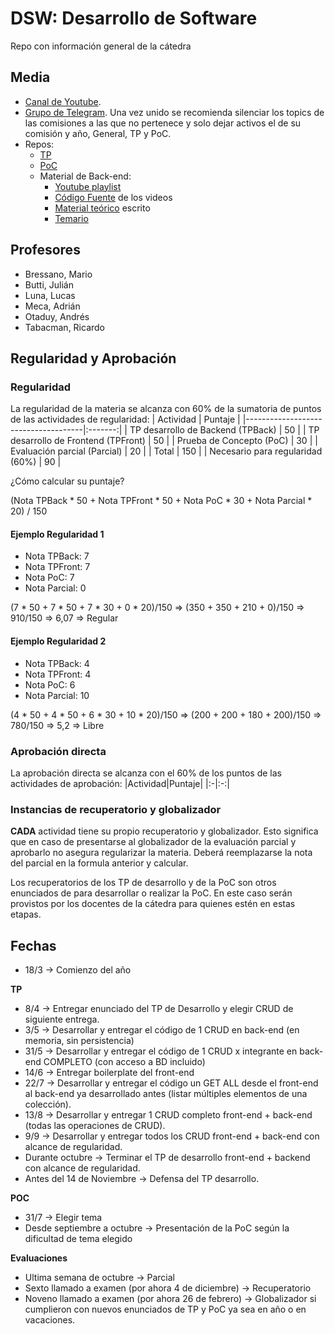 # DSW: Desarrollo de Software
Repo con información general de la cátedra

## Media
* [Canal de Youtube](youtube.com/@dsw-utn).
* [Grupo de Telegram](https://bit.ly/dsw-telegram). Una vez unido se recomienda silenciar los topics de las comisiones a las que no pertenece y solo dejar activos el de su comisión y año, General, TP y PoC.
* Repos:
    * [TP](github.com/utnfrrodsw/tp)
    * [PoC](github.com/utnfrrodsw/poc)
    * Material de Back-end:
        * [Youtube playlist](https://youtube.com/playlist?list=PLstUYTrWtZx0Vv18QId7UHN5h2trJwUlD&si=qOkk08s4u49a_z68)
        * [Código Fuente](github.com/utnfrrodsw/material-be) de los videos
        * [Material teórico](github.com/utnfrrodsw/clases) escrito
        * [Temario](github.com/utnfrrodsw/clases/blob/main/backend/topics.md)

## Profesores
* Bressano, Mario
* Butti, Julián
* Luna, Lucas
* Meca, Adrián
* Otaduy, Andrés
* Tabacman, Ricardo


## Regularidad y Aprobación

### Regularidad
La regularidad de la materia se alcanza con 60% de la sumatoria de puntos de las actividades de regularidad:
| Actividad                           | Puntaje |
|-------------------------------------|:-------:|
| TP desarrollo de Backend (TPBack)   | 50      |
| TP desarrollo de Frontend (TPFront) | 50      |
| Prueba de Concepto (PoC)            | 30      |
| Evaluación parcial (Parcial)        | 20      |
| Total                               | 150     |
| Necesario para regularidad (60%)    | 90      |

¿Cómo calcular su puntaje?

(Nota TPBack * 50 + Nota TPFront * 50 + Nota PoC * 30 + Nota Parcial * 20) / 150

#### Ejemplo Regularidad 1
* Nota TPBack: 7
* Nota TPFront: 7
* Nota PoC: 7
* Nota Parcial: 0

(7 * 50 + 7 * 50 + 7 * 30 + 0 * 20)/150 => (350 + 350 + 210 + 0)/150 => 910/150 => 6,07 => Regular

#### Ejemplo Regularidad 2
* Nota TPBack: 4
* Nota TPFront: 4
* Nota PoC: 6
* Nota Parcial: 10

(4 * 50 + 4 * 50 + 6 * 30 + 10 * 20)/150 => (200 + 200 + 180 + 200)/150 => 780/150 => 5,2 => Libre

### Aprobación directa
La aprobación directa se alcanza con el 60% de los puntos de las actividades de aprobación:
|Actividad|Puntaje|
|:-|:-:|

### Instancias de recuperatorio y globalizador
**CADA** actividad tiene su propio recuperatorio y globalizador. Esto significa que en caso de presentarse al globalizador de la evaluación parcial y aprobarlo no asegura regularizar la materia. Deberá reemplazarse la nota del parcial en la formula anterior y calcular.

Los recuperatorios de los TP de desarrollo y de la PoC son otros enunciados de para desarrollar o realizar la PoC. En este caso serán provistos por los docentes de la cátedra para quienes estén en estas etapas.

## Fechas

* 18/3 -> Comienzo del año
  
**TP**

* 8/4 -> Entregar enunciado del TP de Desarrollo y elegir CRUD de siguiente entrega.
* 3/5 -> Desarrollar y entregar el código de 1 CRUD en back-end (en memoria, sin persistencia)
* 31/5 -> Desarrollar y entregar el código de 1 CRUD x integrante en back-end COMPLETO (con acceso a BD incluido)
* 14/6 -> Entregar boilerplate del front-end
* 22/7 -> Desarrollar y entregar el código un GET ALL desde el front-end al back-end ya desarrollado antes (listar múltiples elementos de una colección).
* 13/8 -> Desarrollar y entregar 1 CRUD completo front-end + back-end (todas las operaciones de CRUD).
* 9/9 -> Desarrollar y entregar todos los CRUD front-end + back-end con alcance de regularidad.
* Durante octubre ->  Terminar el TP de desarrollo front-end + backend con alcance de regularidad.
* Antes del 14 de Noviembre -> Defensa del TP desarrollo.

**POC**

* 31/7 -> Elegir tema
* Desde septiembre a octubre -> Presentación de la PoC según la dificultad de tema elegido

**Evaluaciones**

* Ultima semana de octubre -> Parcial
* Sexto llamado a examen (por ahora 4 de diciembre) -> Recuperatorio
* Noveno llamado a examen (por ahora 26 de febrero) -> Globalizador si cumplieron con nuevos enunciados de TP y PoC ya sea en año o en vacaciones.
